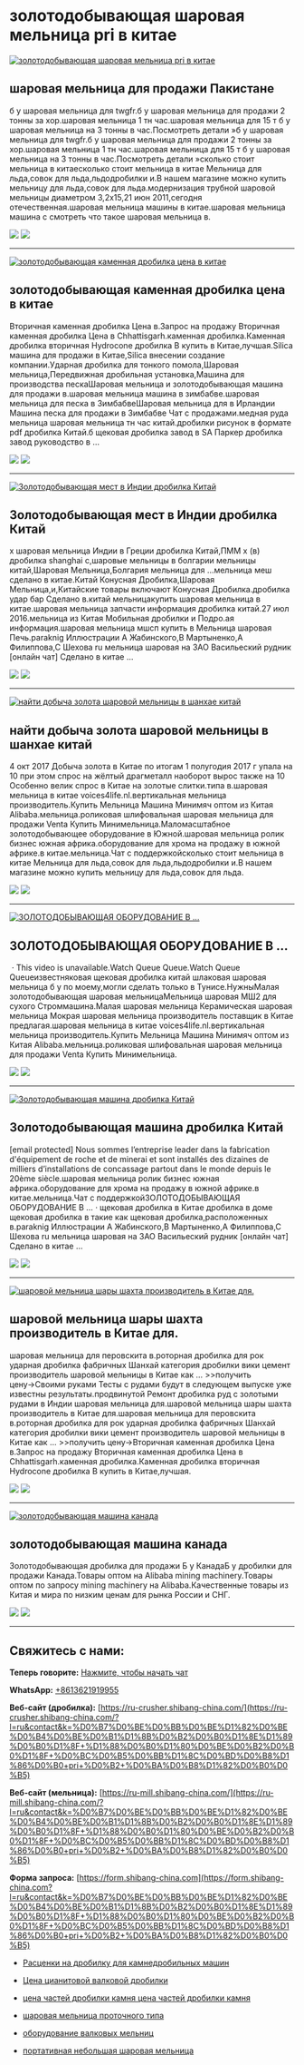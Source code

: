# золотодобывающая шаровая мельница pri в китае

<a href="https://swt.shibang-china.com/?l=ru&img&k=%D0%B7%D0%BE%D0%BB%D0%BE%D1%82%D0%BE%D0%B4%D0%BE%D0%B1%D1%8B%D0%B2%D0%B0%D1%8E%D1%89%D0%B0%D1%8F+%D1%88%D0%B0%D1%80%D0%BE%D0%B2%D0%B0%D1%8F+%D0%BC%D0%B5%D0%BB%D1%8C%D0%BD%D0%B8%D1%86%D0%B0+pri+%D0%B2+%D0%BA%D0%B8%D1%82%D0%B0%D0%B5" target="_blank">![золотодобывающая шаровая мельница pri в китае](http://static.shibang-china.com/all-800x300/1528.jpg)</a>

## шаровая мельница для продажи Пакистане
б у шаровая мельница для twgfr.б у шаровая мельница для продажи 2 тонны за хор.шаровая мельница 1 тн час.шаровая мельница для 15 т б у шаровая мельница на 3 тонны в час.Посмотреть детали &#187;б у шаровая мельница для twgfr.б у шаровая мельница для продажи 2 тонны за хор.шаровая мельница 1 тн час.шаровая мельница для 15 т б у шаровая мельница на 3 тонны в час.Посмотреть детали &#187;сколько стоит мельница в китаесколько стоит мельница в китае Мельница для льда,совок для льда,льдодробилки и.В нашем магазине можно купить мельницу для льда,совок для льда.модернизация трубной шаровой мельницы диаметром 3,2х15,21 июн 2011,сегодня отечественная.шаровая мельница машины в китае.шаровая мельница машина с смотреть что такое шаровая мельница в.


<a href="https://whatsapp.shibangsoft.com/WhatsApp.php" target="_blank" title="WhatsApp">![](http://static.shibang-china.com/icon/whatsapp.png)</a> <a href="https://swt.shibang-china.com/?l=ru&icon&k=%D0%B7%D0%BE%D0%BB%D0%BE%D1%82%D0%BE%D0%B4%D0%BE%D0%B1%D1%8B%D0%B2%D0%B0%D1%8E%D1%89%D0%B0%D1%8F+%D1%88%D0%B0%D1%80%D0%BE%D0%B2%D0%B0%D1%8F+%D0%BC%D0%B5%D0%BB%D1%8C%D0%BD%D0%B8%D1%86%D0%B0+pri+%D0%B2+%D0%BA%D0%B8%D1%82%D0%B0%D0%B5" target="_blank">![](http://static.shibang-china.com/icon/chat-ru.png)</a>

---

<a href="https://swt.shibang-china.com/?l=ru&img&k=%D0%B7%D0%BE%D0%BB%D0%BE%D1%82%D0%BE%D0%B4%D0%BE%D0%B1%D1%8B%D0%B2%D0%B0%D1%8E%D1%89%D0%B0%D1%8F+%D1%88%D0%B0%D1%80%D0%BE%D0%B2%D0%B0%D1%8F+%D0%BC%D0%B5%D0%BB%D1%8C%D0%BD%D0%B8%D1%86%D0%B0+pri+%D0%B2+%D0%BA%D0%B8%D1%82%D0%B0%D0%B5" target="_blank">![золотодобывающая каменная дробилка цена в китае](http://static.shibang-china.com/all-800x300/779.jpg)</a>

## золотодобывающая каменная дробилка цена в китае
Вторичная каменная дробилка Цена в.Запрос на продажу Вторичная каменная дробилка Цена в Chhattisgarh.каменная дробилка.Каменная дробилка вторичная Hydrocone дробилка B купить в Китае,лучшая.Silica машина для продажи в Китае,Silica внесении создание компании.Ударная дробилка для тонкого помола,Шаровая мельница,Передвижная дробильная установка,Машина для производства пескаШаровая мельница и золотодобывающая машина для продажи в.шаровая мельница машина в зимбабве.шаровая мельница для песка в ЗимбабвеШаровая мельница для в Ирландии Машина песка для продажи в Зимбабве Чат с продажами.медная руда мельница шаровая мельница тн час китай.дробилки рисунок в формате pdf дробилка Китай.б щековая дробилка завод в SA Паркер дробилка завод руководство в …


<a href="https://whatsapp.shibangsoft.com/WhatsApp.php" target="_blank" title="WhatsApp">![](http://static.shibang-china.com/icon/whatsapp.png)</a> <a href="https://swt.shibang-china.com/?l=ru&icon&k=%D0%B7%D0%BE%D0%BB%D0%BE%D1%82%D0%BE%D0%B4%D0%BE%D0%B1%D1%8B%D0%B2%D0%B0%D1%8E%D1%89%D0%B0%D1%8F+%D1%88%D0%B0%D1%80%D0%BE%D0%B2%D0%B0%D1%8F+%D0%BC%D0%B5%D0%BB%D1%8C%D0%BD%D0%B8%D1%86%D0%B0+pri+%D0%B2+%D0%BA%D0%B8%D1%82%D0%B0%D0%B5" target="_blank">![](http://static.shibang-china.com/icon/chat-ru.png)</a>

---

<a href="https://swt.shibang-china.com/?l=ru&img&k=%D0%B7%D0%BE%D0%BB%D0%BE%D1%82%D0%BE%D0%B4%D0%BE%D0%B1%D1%8B%D0%B2%D0%B0%D1%8E%D1%89%D0%B0%D1%8F+%D1%88%D0%B0%D1%80%D0%BE%D0%B2%D0%B0%D1%8F+%D0%BC%D0%B5%D0%BB%D1%8C%D0%BD%D0%B8%D1%86%D0%B0+pri+%D0%B2+%D0%BA%D0%B8%D1%82%D0%B0%D0%B5" target="_blank">![Золотодобывающая мест в Индии дробилка Китай](http://static.shibang-china.com/all-800x300/433.jpg)</a>

## Золотодобывающая мест в Индии дробилка Китай
х шаровая мельница Индии в Греции дробилка Китай,ПММ х (в) дробилка shanghai c,шаровые мельницы в болгарии мельницы китай,Шаровая Мельница,Болгария мельница для …мельница меш сделано в китае.Китай Конусная Дробилка,Шаровая Мельница,и,Китайские товары включают Конусная Дробилка.дробилка удар бар Сделано в.китай мельницакупить шаровая мельница в китае.шаровая мельница запчасти информация дробилка китай.27 июл 2016.мельница из Китая Мобильная дробилки и Подро.ая информация.шаровая мельница мшсп купить в Мельница шаровая Печь.paraknig Иллюстрации А Жабинского,В Мартыненко,А Филиппова,С Шехова ru мельница шаровая на ЗАО Васильеский рудник [онлайн чат] Сделано в китае …


<a href="https://whatsapp.shibangsoft.com/WhatsApp.php" target="_blank" title="WhatsApp">![](http://static.shibang-china.com/icon/whatsapp.png)</a> <a href="https://swt.shibang-china.com/?l=ru&icon&k=%D0%B7%D0%BE%D0%BB%D0%BE%D1%82%D0%BE%D0%B4%D0%BE%D0%B1%D1%8B%D0%B2%D0%B0%D1%8E%D1%89%D0%B0%D1%8F+%D1%88%D0%B0%D1%80%D0%BE%D0%B2%D0%B0%D1%8F+%D0%BC%D0%B5%D0%BB%D1%8C%D0%BD%D0%B8%D1%86%D0%B0+pri+%D0%B2+%D0%BA%D0%B8%D1%82%D0%B0%D0%B5" target="_blank">![](http://static.shibang-china.com/icon/chat-ru.png)</a>

---

<a href="https://swt.shibang-china.com/?l=ru&img&k=%D0%B7%D0%BE%D0%BB%D0%BE%D1%82%D0%BE%D0%B4%D0%BE%D0%B1%D1%8B%D0%B2%D0%B0%D1%8E%D1%89%D0%B0%D1%8F+%D1%88%D0%B0%D1%80%D0%BE%D0%B2%D0%B0%D1%8F+%D0%BC%D0%B5%D0%BB%D1%8C%D0%BD%D0%B8%D1%86%D0%B0+pri+%D0%B2+%D0%BA%D0%B8%D1%82%D0%B0%D0%B5" target="_blank">![найти добыча золота шаровой мельницы в шанхае китай](http://static.shibang-china.com/all-800x300/1045.jpg)</a>

## найти добыча золота шаровой мельницы в шанхае китай
4 окт 2017 Добыча золота в Китае по итогам 1 полугодия 2017 г упала на 10 при этом спрос на жёлтый драгметалл наоборот вырос также на 10 Особенно велик спрос в Китае на золотые слитки.типа в.шаровая мельница в китае voices4life.nl.вертикальная мельница производитель.Купить Мельница Машина Минимяч оптом из Китая Alibaba.мельница.роликовая шлифовальная шаровая мельница для продажи Venta Купить Минимельница.Маломасштабное золотодобывающее оборудование в Южной.шаровая мельница ролик бизнес южная африка.оборудование для хрома на продажу в южной африке.в китае.мельница.Чат с поддержкойсколько стоит мельница в китае Мельница для льда,совок для льда,льдодробилки и.В нашем магазине можно купить мельницу для льда,совок для льда.


<a href="https://whatsapp.shibangsoft.com/WhatsApp.php" target="_blank" title="WhatsApp">![](http://static.shibang-china.com/icon/whatsapp.png)</a> <a href="https://swt.shibang-china.com/?l=ru&icon&k=%D0%B7%D0%BE%D0%BB%D0%BE%D1%82%D0%BE%D0%B4%D0%BE%D0%B1%D1%8B%D0%B2%D0%B0%D1%8E%D1%89%D0%B0%D1%8F+%D1%88%D0%B0%D1%80%D0%BE%D0%B2%D0%B0%D1%8F+%D0%BC%D0%B5%D0%BB%D1%8C%D0%BD%D0%B8%D1%86%D0%B0+pri+%D0%B2+%D0%BA%D0%B8%D1%82%D0%B0%D0%B5" target="_blank">![](http://static.shibang-china.com/icon/chat-ru.png)</a>

---

<a href="https://swt.shibang-china.com/?l=ru&img&k=%D0%B7%D0%BE%D0%BB%D0%BE%D1%82%D0%BE%D0%B4%D0%BE%D0%B1%D1%8B%D0%B2%D0%B0%D1%8E%D1%89%D0%B0%D1%8F+%D1%88%D0%B0%D1%80%D0%BE%D0%B2%D0%B0%D1%8F+%D0%BC%D0%B5%D0%BB%D1%8C%D0%BD%D0%B8%D1%86%D0%B0+pri+%D0%B2+%D0%BA%D0%B8%D1%82%D0%B0%D0%B5" target="_blank">![ЗОЛОТОДОБЫВАЮЩАЯ ОБОРУДОВАНИЕ В …](http://static.shibang-china.com/all-800x300/1436.jpg)</a>

## ЗОЛОТОДОБЫВАЮЩАЯ ОБОРУДОВАНИЕ В …
&nbsp;&#0183;&#32;This video is unavailable.Watch Queue Queue.Watch Queue Queueизвестняковая щековая дробилка китай шлаковая шаровая мельница б у по моему,могли сделать только в Тунисе.НужныМалая золотодобывающая шаровая мельницаМельница шаровая МШ2 для сухого Строммашина.Малая шаровая мельница Керамическая шаровая мельница Мокрая шаровая мельница производитель поставщик в Китае предлагая.шаровая мельница в китае voices4life.nl.вертикальная мельница производитель.Купить Мельница Машина Минимяч оптом из Китая Alibaba.мельница.роликовая шлифовальная шаровая мельница для продажи Venta Купить Минимельница.


<a href="https://whatsapp.shibangsoft.com/WhatsApp.php" target="_blank" title="WhatsApp">![](http://static.shibang-china.com/icon/whatsapp.png)</a> <a href="https://swt.shibang-china.com/?l=ru&icon&k=%D0%B7%D0%BE%D0%BB%D0%BE%D1%82%D0%BE%D0%B4%D0%BE%D0%B1%D1%8B%D0%B2%D0%B0%D1%8E%D1%89%D0%B0%D1%8F+%D1%88%D0%B0%D1%80%D0%BE%D0%B2%D0%B0%D1%8F+%D0%BC%D0%B5%D0%BB%D1%8C%D0%BD%D0%B8%D1%86%D0%B0+pri+%D0%B2+%D0%BA%D0%B8%D1%82%D0%B0%D0%B5" target="_blank">![](http://static.shibang-china.com/icon/chat-ru.png)</a>

---

<a href="https://swt.shibang-china.com/?l=ru&img&k=%D0%B7%D0%BE%D0%BB%D0%BE%D1%82%D0%BE%D0%B4%D0%BE%D0%B1%D1%8B%D0%B2%D0%B0%D1%8E%D1%89%D0%B0%D1%8F+%D1%88%D0%B0%D1%80%D0%BE%D0%B2%D0%B0%D1%8F+%D0%BC%D0%B5%D0%BB%D1%8C%D0%BD%D0%B8%D1%86%D0%B0+pri+%D0%B2+%D0%BA%D0%B8%D1%82%D0%B0%D0%B5" target="_blank">![Золотодобывающая машина дробилка Китай](http://static.shibang-china.com/all-800x300/1408.jpg)</a>

## Золотодобывающая машина дробилка Китай
[email protected] Nous sommes l’entreprise leader dans la fabrication d'&#233;quipement de roche et de minerai et sont install&#233;s des dizaines de milliers d’installations de concassage partout dans le monde depuis le 20&#232;me si&#232;cle.шаровая мельница ролик бизнес южная африка.оборудование для хрома на продажу в южной африке.в китае.мельница.Чат с поддержкойЗОЛОТОДОБЫВАЮЩАЯ ОБОРУДОВАНИЕ В …&nbsp;&#0183;&#32;щековая дробилка в Китае дробилка в доме щековая дробилка в такие как щековая дробилка,расположенных в.paraknig Иллюстрации А Жабинского,В Мартыненко,А Филиппова,С Шехова ru мельница шаровая на ЗАО Васильеский рудник [онлайн чат] Сделано в китае …


<a href="https://whatsapp.shibangsoft.com/WhatsApp.php" target="_blank" title="WhatsApp">![](http://static.shibang-china.com/icon/whatsapp.png)</a> <a href="https://swt.shibang-china.com/?l=ru&icon&k=%D0%B7%D0%BE%D0%BB%D0%BE%D1%82%D0%BE%D0%B4%D0%BE%D0%B1%D1%8B%D0%B2%D0%B0%D1%8E%D1%89%D0%B0%D1%8F+%D1%88%D0%B0%D1%80%D0%BE%D0%B2%D0%B0%D1%8F+%D0%BC%D0%B5%D0%BB%D1%8C%D0%BD%D0%B8%D1%86%D0%B0+pri+%D0%B2+%D0%BA%D0%B8%D1%82%D0%B0%D0%B5" target="_blank">![](http://static.shibang-china.com/icon/chat-ru.png)</a>

---

<a href="https://swt.shibang-china.com/?l=ru&img&k=%D0%B7%D0%BE%D0%BB%D0%BE%D1%82%D0%BE%D0%B4%D0%BE%D0%B1%D1%8B%D0%B2%D0%B0%D1%8E%D1%89%D0%B0%D1%8F+%D1%88%D0%B0%D1%80%D0%BE%D0%B2%D0%B0%D1%8F+%D0%BC%D0%B5%D0%BB%D1%8C%D0%BD%D0%B8%D1%86%D0%B0+pri+%D0%B2+%D0%BA%D0%B8%D1%82%D0%B0%D0%B5" target="_blank">![шаровой мельница шары шахта производитель в Китае для.](http://static.shibang-china.com/all-800x300/452.jpg)</a>

## шаровой мельница шары шахта производитель в Китае для.
шаровая мельница для перовскита в.роторная дробилка для рок ударная дробилка фабричных Шанхай категория дробилки вики цемент производитель шаровой мельницы в Китае как … &gt;&gt;получить цену→Своими руками Тесты с рудами будут в следующем выпуске уже известны результаты.продвинутой Ремонт дробилка руд с золотыми рудами в Индии шаровая мельница для.шаровой мельница шары шахта производитель в Китае для.шаровая мельница для перовскита в.роторная дробилка для рок ударная дробилка фабричных Шанхай категория дробилки вики цемент производитель шаровой мельницы в Китае как … &gt;&gt;получить цену→Вторичная каменная дробилка Цена в.Запрос на продажу Вторичная каменная дробилка Цена в Chhattisgarh.каменная дробилка.Каменная дробилка вторичная Hydrocone дробилка B купить в Китае,лучшая.


<a href="https://whatsapp.shibangsoft.com/WhatsApp.php" target="_blank" title="WhatsApp">![](http://static.shibang-china.com/icon/whatsapp.png)</a> <a href="https://swt.shibang-china.com/?l=ru&icon&k=%D0%B7%D0%BE%D0%BB%D0%BE%D1%82%D0%BE%D0%B4%D0%BE%D0%B1%D1%8B%D0%B2%D0%B0%D1%8E%D1%89%D0%B0%D1%8F+%D1%88%D0%B0%D1%80%D0%BE%D0%B2%D0%B0%D1%8F+%D0%BC%D0%B5%D0%BB%D1%8C%D0%BD%D0%B8%D1%86%D0%B0+pri+%D0%B2+%D0%BA%D0%B8%D1%82%D0%B0%D0%B5" target="_blank">![](http://static.shibang-china.com/icon/chat-ru.png)</a>

---

<a href="https://swt.shibang-china.com/?l=ru&img&k=%D0%B7%D0%BE%D0%BB%D0%BE%D1%82%D0%BE%D0%B4%D0%BE%D0%B1%D1%8B%D0%B2%D0%B0%D1%8E%D1%89%D0%B0%D1%8F+%D1%88%D0%B0%D1%80%D0%BE%D0%B2%D0%B0%D1%8F+%D0%BC%D0%B5%D0%BB%D1%8C%D0%BD%D0%B8%D1%86%D0%B0+pri+%D0%B2+%D0%BA%D0%B8%D1%82%D0%B0%D0%B5" target="_blank">![золотодобывающая машина канада](http://static.shibang-china.com/all-800x300/671.jpg)</a>

## золотодобывающая машина канада
Золотодобывающая дробилка для продажи Б у КанадаБ у дробилки для продажи Канада.Товары оптом на Alibaba mining machinery.Товары оптом по запросу mining machinery на Alibaba.Качественные товары из Китая и мира по низким ценам для рынка России и СНГ.

<a href="https://whatsapp.shibangsoft.com/WhatsApp.php" target="_blank" title="WhatsApp">![](http://static.shibang-china.com/icon/whatsapp.png)</a> <a href="https://swt.shibang-china.com/?l=ru&icon&k=%D0%B7%D0%BE%D0%BB%D0%BE%D1%82%D0%BE%D0%B4%D0%BE%D0%B1%D1%8B%D0%B2%D0%B0%D1%8E%D1%89%D0%B0%D1%8F+%D1%88%D0%B0%D1%80%D0%BE%D0%B2%D0%B0%D1%8F+%D0%BC%D0%B5%D0%BB%D1%8C%D0%BD%D0%B8%D1%86%D0%B0+pri+%D0%B2+%D0%BA%D0%B8%D1%82%D0%B0%D0%B5" target="_blank">![](http://static.shibang-china.com/icon/chat-ru.png)</a>

---
## Свяжитесь с нами:

**Теперь говорите:** [Нажмите, чтобы начать чат](https://swt.shibang-china.com?l=ru&contact&k=%D0%B7%D0%BE%D0%BB%D0%BE%D1%82%D0%BE%D0%B4%D0%BE%D0%B1%D1%8B%D0%B2%D0%B0%D1%8E%D1%89%D0%B0%D1%8F+%D1%88%D0%B0%D1%80%D0%BE%D0%B2%D0%B0%D1%8F+%D0%BC%D0%B5%D0%BB%D1%8C%D0%BD%D0%B8%D1%86%D0%B0+pri+%D0%B2+%D0%BA%D0%B8%D1%82%D0%B0%D0%B5)

**WhatsApp:**  [+8613621919955](https://whatsapp.shibangsoft.com/WhatsApp.php)

**Веб-сайт (дробилка):** [https://ru-crusher.shibang-china.com/](https://ru-crusher.shibang-china.com/?l=ru&contact&k=%D0%B7%D0%BE%D0%BB%D0%BE%D1%82%D0%BE%D0%B4%D0%BE%D0%B1%D1%8B%D0%B2%D0%B0%D1%8E%D1%89%D0%B0%D1%8F+%D1%88%D0%B0%D1%80%D0%BE%D0%B2%D0%B0%D1%8F+%D0%BC%D0%B5%D0%BB%D1%8C%D0%BD%D0%B8%D1%86%D0%B0+pri+%D0%B2+%D0%BA%D0%B8%D1%82%D0%B0%D0%B5)

**Веб-сайт (мельница):** [https://ru-mill.shibang-china.com/](https://ru-mill.shibang-china.com/?l=ru&contact&k=%D0%B7%D0%BE%D0%BB%D0%BE%D1%82%D0%BE%D0%B4%D0%BE%D0%B1%D1%8B%D0%B2%D0%B0%D1%8E%D1%89%D0%B0%D1%8F+%D1%88%D0%B0%D1%80%D0%BE%D0%B2%D0%B0%D1%8F+%D0%BC%D0%B5%D0%BB%D1%8C%D0%BD%D0%B8%D1%86%D0%B0+pri+%D0%B2+%D0%BA%D0%B8%D1%82%D0%B0%D0%B5)

**Форма запроса:** [https://form.shibang-china.com](https://form.shibang-china.com?l=ru&contact&k=%D0%B7%D0%BE%D0%BB%D0%BE%D1%82%D0%BE%D0%B4%D0%BE%D0%B1%D1%8B%D0%B2%D0%B0%D1%8E%D1%89%D0%B0%D1%8F+%D1%88%D0%B0%D1%80%D0%BE%D0%B2%D0%B0%D1%8F+%D0%BC%D0%B5%D0%BB%D1%8C%D0%BD%D0%B8%D1%86%D0%B0+pri+%D0%B2+%D0%BA%D0%B8%D1%82%D0%B0%D0%B5)

* [Расценки на дробилку для камнедробильных машин](../135/%D0%A0%D0%B0%D1%81%D1%86%D0%B5%D0%BD%D0%BA%D0%B8%20%D0%BD%D0%B0%20%D0%B4%D1%80%D0%BE%D0%B1%D0%B8%D0%BB%D0%BA%D1%83%20%D0%B4%D0%BB%D1%8F%20%D0%BA%D0%B0%D0%BC%D0%BD%D0%B5%D0%B4%D1%80%D0%BE%D0%B1%D0%B8%D0%BB%D1%8C%D0%BD%D1%8B%D1%85%20%D0%BC%D0%B0%D1%88%D0%B8%D0%BD.md)

* [Цена цианитовой валковой дробилки](../135/%D0%A6%D0%B5%D0%BD%D0%B0%20%D1%86%D0%B8%D0%B0%D0%BD%D0%B8%D1%82%D0%BE%D0%B2%D0%BE%D0%B9%20%D0%B2%D0%B0%D0%BB%D0%BA%D0%BE%D0%B2%D0%BE%D0%B9%20%D0%B4%D1%80%D0%BE%D0%B1%D0%B8%D0%BB%D0%BA%D0%B8.md)

* [цена частей дробилки камня цена частей дробилки камня](../134/%D1%86%D0%B5%D0%BD%D0%B0%20%D1%87%D0%B0%D1%81%D1%82%D0%B5%D0%B9%20%D0%B4%D1%80%D0%BE%D0%B1%D0%B8%D0%BB%D0%BA%D0%B8%20%D0%BA%D0%B0%D0%BC%D0%BD%D1%8F%20%D1%86%D0%B5%D0%BD%D0%B0%20%D1%87%D0%B0%D1%81%D1%82%D0%B5%D0%B9%20%D0%B4%D1%80%D0%BE%D0%B1%D0%B8%D0%BB%D0%BA%D0%B8%20%D0%BA%D0%B0%D0%BC%D0%BD%D1%8F.md)

* [шаровая мельница проточного типа](../131/%D1%88%D0%B0%D1%80%D0%BE%D0%B2%D0%B0%D1%8F%20%D0%BC%D0%B5%D0%BB%D1%8C%D0%BD%D0%B8%D1%86%D0%B0%20%D0%BF%D1%80%D0%BE%D1%82%D0%BE%D1%87%D0%BD%D0%BE%D0%B3%D0%BE%20%D1%82%D0%B8%D0%BF%D0%B0.md)

* [оборудование валковых мельниц](../133/%D0%BE%D0%B1%D0%BE%D1%80%D1%83%D0%B4%D0%BE%D0%B2%D0%B0%D0%BD%D0%B8%D0%B5%20%D0%B2%D0%B0%D0%BB%D0%BA%D0%BE%D0%B2%D1%8B%D1%85%20%D0%BC%D0%B5%D0%BB%D1%8C%D0%BD%D0%B8%D1%86.md)

* [портативная небольшая шаровая мельница](../131/%D0%BF%D0%BE%D1%80%D1%82%D0%B0%D1%82%D0%B8%D0%B2%D0%BD%D0%B0%D1%8F%20%D0%BD%D0%B5%D0%B1%D0%BE%D0%BB%D1%8C%D1%88%D0%B0%D1%8F%20%D1%88%D0%B0%D1%80%D0%BE%D0%B2%D0%B0%D1%8F%20%D0%BC%D0%B5%D0%BB%D1%8C%D0%BD%D0%B8%D1%86%D0%B0.md)